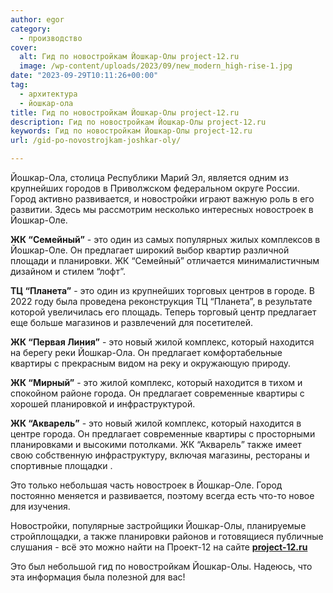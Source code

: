 ```yaml
---
author: egor
category:
  - производство
cover:
  alt: Гид по новостройкам Йошкар-Олы project-12.ru
  image: /wp-content/uploads/2023/09/new_modern_high-rise-1.jpg
date: "2023-09-29T10:11:26+00:00"
tag:
  - архитектура
  - йошкар-ола
title: Гид по новостройкам Йошкар-Олы project-12.ru
description: Гид по новостройкам Йошкар-Олы project-12.ru
keywords: Гид по новостройкам Йошкар-Олы project-12.ru
url: /gid-po-novostrojkam-joshkar-oly/

---
```

Йошкар-Ола, столица Республики Марий Эл, является одним из крупнейших городов в Приволжском федеральном округе России. Город активно развивается, и новостройки играют важную роль в его развитии. Здесь мы рассмотрим несколько интересных новостроек в Йошкар-Оле.

**ЖК “Семейный”** \- это один из самых популярных жилых комплексов в Йошкар-Оле. Он предлагает широкий выбор квартир различной площади и планировки. ЖК “Семейный” отличается минималистичным дизайном и стилем “лофт”.

**ТЦ “Планета”** \- это один из крупнейших торговых центров в городе. В 2022 году была проведена реконструкция ТЦ “Планета”, в результате которой увеличилась его площадь. Теперь торговый центр предлагает еще больше магазинов и развлечений для посетителей.

**ЖК “Первая Линия”** \- это новый жилой комплекс, который находится на берегу реки Йошкар-Ола. Он предлагает комфортабельные квартиры с прекрасным видом на реку и окружающую природу.

**ЖК “Мирный”** \- это жилой комплекс, который находится в тихом и спокойном районе города. Он предлагает современные квартиры с хорошей планировкой и инфраструктурой.

**ЖК “Акварель”** \- это новый жилой комплекс, который находится в центре города. Он предлагает современные квартиры с просторными планировками и высокими потолками. ЖК “Акварель” также имеет свою собственную инфраструктуру, включая магазины, рестораны и спортивные площадки .

Это только небольшая часть новостроек в Йошкар-Оле. Город постоянно меняется и развивается, поэтому всегда есть что-то новое для изучения.

Новостройки, популярные застройщики Йошкар\-Олы, планируемые стройплощадки, а также планировки районов и готовящиеся публичные слушания \- всё это можно найти на Проект-12 на сайте [**project-12.ru**](http://project-12.ru/)

Это был небольшой гид по новостройкам Йошкар-Олы. Надеюсь, что эта информация была полезной для вас!
